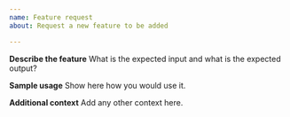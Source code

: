 ```yaml
---
name: Feature request
about: Request a new feature to be added

---
```


**Describe the feature**
What is the expected input and what is the expected output?

**Sample usage**
Show here how you would use it.

**Additional context**
Add any other context here.
